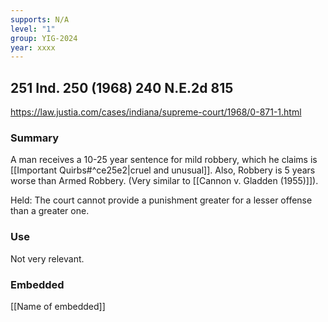 ```yaml
---
supports: N/A
level: "1"
group: YIG-2024
year: xxxx
---
```

## 251 Ind. 250 (1968) 240 N.E.2d 815

https://law.justia.com/cases/indiana/supreme-court/1968/0-871-1.html

### Summary

A man receives a 10-25 year sentence for mild robbery, which he claims is [[Important Quirbs#^ce25e2|cruel and unusual]]. Also, Robbery is 5 years worse than Armed Robbery. (Very similar to [[Cannon v. Gladden (1955)]]). 

Held: 
The court cannot provide a punishment greater for a lesser offense than a greater one.
### Use

Not very relevant. 


### Embedded

[[Name of embedded]]